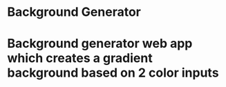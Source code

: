 # Background Generator
# Background generator web app which creates a gradient background based on 2 color inputs
